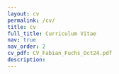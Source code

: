 ```yaml
---
layout: cv
permalink: /cv/
title: cv
full_title: Curriculum Vitae
nav: true
nav_order: 2
cv_pdf: CV_Fabian_Fuchs_Oct24.pdf
description:
---
```

